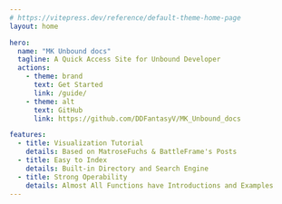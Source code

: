 ```yaml
---
# https://vitepress.dev/reference/default-theme-home-page
layout: home

hero:
  name: "MK Unbound docs"
  tagline: A Quick Access Site for Unbound Developer
  actions:
    - theme: brand
      text: Get Started
      link: /guide/
    - theme: alt
      text: GitHub
      link: https://github.com/DDFantasyV/MK_Unbound_docs

features:
  - title: Visualization Tutorial
    details: Based on MatroseFuchs & BattleFrame's Posts
  - title: Easy to Index
    details: Built-in Directory and Search Engine
  - title: Strong Operability
    details: Almost All Functions have Introductions and Examples
---
```


